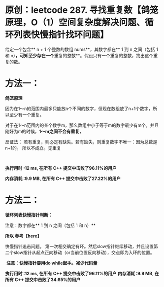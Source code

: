 # 原创：leetcode 287. 寻找重复数【鸽笼原理，O（1）空间复杂度解决问题、循环列表快慢指针找环问题】

给定一个包含** n + 1 个整数的数组 nums**，其数字都在** 1 到 n 之间（包括 1 和 n）**，可知至少存在一个**重复的整数**。假设只有一个重复的整数，找出这个重复的数。

# 方法一：

**鸽笼原理**

因为在1～n的范围内最多只能放n个不同的数字，但现在数组放了n+1个数字，所以至少有一个重复。

对于在1～n范围内的某个数字m，那么数组中小于等于m的数字最少有m个，并且刚好为m的时候，**1～m之间不会有重复**，

> 
反证法：
若有重复，则必定有缺失。若有缺失，则重复数字不唯一：因为总数是n+1的。
所以不成立。无重复


 

**执行用时 :12 ms, 在所有 C++ 提交中击败了96.11%的用户**

**内存消耗 :9.9 MB, 在所有 C++ 提交中击败了27.22%的用户**

# 方法二：

**循环列表快慢指针判断：**

注意：数字都在** 1 到 n 之间（包括 1 和 n）**

**所以 参考【[here](https://blog.csdn.net/jmspan/article/details/51158516)】**

> 
快慢指针追击问题。
第一次相交确定有环。然后slow指针继续移动，并且设置第二个slow指针从起点正向移动（or当前位置反向移动），交点即为入环的位置。


 **注意：快慢指针要用do while起手。减少代码量**

> 
**执行用时 :12 ms, 在所有 C++ 提交中击败了96.11%的用户**
**内存消耗 :9.9 MB, 在所有 C++ 提交中击败了34.65%的用户**


 

